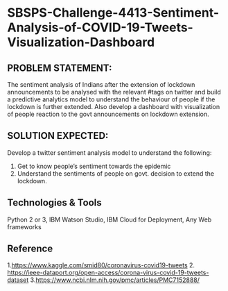 # SBSPS-Challenge-4413-Sentiment-Analysis-of-COVID-19-Tweets-Visualization-Dashboard


 ## PROBLEM STATEMENT:

The sentiment analysis of Indians after the extension of lockdown announcements to be analysed with the relevant #tags on twitter and build a predictive analytics model to understand the behaviour of people if the lockdown is further extended.
Also develop a dashboard with visualization of people reaction to the govt announcements on lockdown extension.


## SOLUTION EXPECTED:

Develop a twitter sentiment analysis model to understand the following:

1. Get to know people’s sentiment towards the epidemic
2. Understand the sentiments of people on govt. decision to extend the lockdown.


## Technologies & Tools

Python 2 or 3, IBM Watson Studio, IBM Cloud for Deployment, Any Web frameworks

## Reference

1.https://www.kaggle.com/smid80/coronavirus-covid19-tweets
2. https://ieee-dataport.org/open-access/corona-virus-covid-19-tweets-dataset
3.https://www.ncbi.nlm.nih.gov/pmc/articles/PMC7152888/
